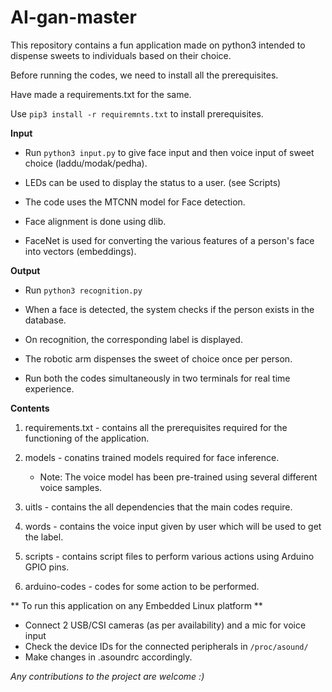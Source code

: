 # AI-gan-master


This repository contains a fun application made on python3 intended to dispense sweets to individuals based on their choice.

Before running the codes, we need to install all the prerequisites. 

Have made a requirements.txt for the same. 

Use ``` pip3 install -r requiremnts.txt ``` to install prerequisites.

**Input**

 - Run ``` python3 input.py ``` to give face input and then voice input of sweet choice (laddu/modak/pedha).

 - LEDs can be used to display the status to a user. (see Scripts)

 - The code uses the MTCNN model for Face detection.

 - Face alignment is done using dlib.

 - FaceNet is used for converting the various features of a person's face into vectors (embeddings).

**Output**

 - Run ``` python3 recognition.py ```

 - When a face is detected, the system checks if the person exists in the database.

 - On recognition, the corresponding label is displayed.

 - The robotic arm dispenses the sweet of choice once per person.
 

- Run both the codes simultaneously in two terminals for real time experience. 

**Contents**

1. requirements.txt - contains all the prerequisites required for the functioning of the application.

2. models - conatins trained models required for face inference.
	- Note: The voice model has been pre-trained using several different voice samples.

3. uitls - contains the all dependencies that the main codes require.

4. words - contains the voice input given by user which will be used to get the label.

5. scripts - contains script files to perform various actions using Arduino GPIO pins. 

6. arduino-codes - codes for some action to be performed. 


** To run this application on any Embedded Linux platform **

- Connect 2 USB/CSI cameras (as per availability) and a mic for voice input
- Check the device IDs for the connected peripherals in ```/proc/asound/```
- Make changes in .asoundrc accordingly.


*Any contributions to the project are welcome :)*
